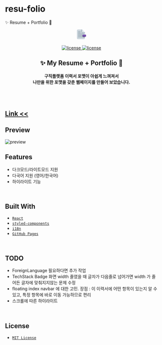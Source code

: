 # resu-folio
✨ Resume + Portfolio 📄
<div align='center'>

  <img src='./public/logo.png' alt='logo' />
  <br /><br />
 
 <a href=''>
  <img src='https://img.shields.io/badge/license-MIT-red' alt='license' />
  <img src='https://img.shields.io/badge/version-1.0.0-yellow' alt='license' />
  
 </a>
  <h2> ✨ My Resume + Portfolio 📄 </h2>
  <h4>구직플랫폼 이력서 포맷이 아쉽게 느껴져서 <br />나만을 위한 포맷을 갖춘 웹페이지를 만들어 보았습니다.</h4>
  <br /><br />
</div>

## [Link <<](https://crystal1229d.github.io/resu-folio/)

## Preview
<img src='./public/README/resufolio.gif' alt='preview' />

<br />

## Features

- 다크모드/라이트모드 지원 
- 다국어 지원 (영어/한국어)
- 하이라이트 기능 

<br />

## Built With

- [`React`](https://reactjs.org/)
- [`styled-components`](https://styled-components.com/)
- [`i18n`](https://www.i18next.com/)
- [`GitHub Pages`](https://pages.github.com/)

<br />

## TODO

- ForeignLanguage 필요하다면 추가 작업 
- TechStack Badge 화면 width 줄였을 때 글자가 다음줄로 넘어가면 width 가 줄어든 글자에 맞춰지지않는 문제 수정 
- floating index navbar 에 대한 고민. 
장점 : 이 이력서에 어떤 항목이 있는지 알 수 있고, 특정 항목에 바로 이동 가능하므로 편리
- 스크롤에 따른 하이라이트 

<br />

## License

- [`MIT License`]('./LICENSE')
